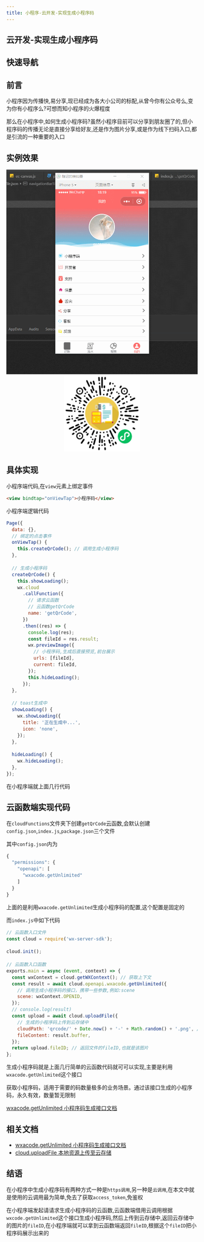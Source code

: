 ```yaml
---
title: 小程序-云开发-实现生成小程序码
---
```


## 云开发-实现生成小程序码

## 快速导航

<TOC />

## 前言

小程序因为传播快,易分享,现已经成为各大小公司的标配,从曾今你有公众号么,变为你有小程序么?可想而知小程序的火爆程度

那么在小程序中,如何生成小程序码?虽然小程序目前可以分享到朋友圈了的,但小程序码的传播无论是直接分享给好友,还是作为图片分享,或是作为线下扫码入口,都是引流的一种重要的入口

## 实例效果

<div align="center">
 <img class="medium-zoom lazy" loading="lazy" src="../images/cloud-create-small-code/01-demo.gif" alt="小程序-云开发" />
<img class="medium-zoom lazy" loading="lazy" width="200" height="200" src="../images/cloud-create-small-code/min-code.png" alt="" />
</div>

## 具体实现

小程序端代码,在`view`元素上绑定事件

```html
<view bindtap="onViewTap">小程序码</view>
```

小程序端逻辑代码

```js
Page({
  data: {},
  // 绑定的点击事件
  onViewTap() {
    this.createQrCode(); // 调用生成小程序码
  },

  // 生成小程序码
  createQrCode() {
    this.showLoading();
    wx.cloud
      .callFunction({
        // 请求云函数
        // 云函数getQrCode
        name: 'getQrCode',
      })
      .then((res) => {
        console.log(res);
        const fileId = res.result;
        wx.previewImage({
          // 小程序码,生成后直接预览,前台展示
          urls: [fileId],
          current: fileId,
        });
        this.hideLoading();
      });
  },

  // toast生成中
  showLoading() {
    wx.showLoading({
      title: '正在生成中...',
      icon: 'none',
    });
  },

  hideLoading() {
    wx.hideLoading();
  },
});
```

在小程序端就上面几行代码

## 云函数端实现代码

在`cloudFunctions`文件夹下创建`getQrCode`云函数,会默认创建`config.json`,`index.js`,`package.json`三个文件

其中`config.json`内为

```js
{
  "permissions": {
    "openapi": [
      "wxacode.getUnlimited"
    ]
  }
}
```

上面的是利用`wxacode.getUnlimited`生成小程序码的配置,这个配置是固定的

而`index.js`中如下代码

```js
// 云函数入口文件
const cloud = require('wx-server-sdk');

cloud.init();

// 云函数入口函数
exports.main = async (event, context) => {
  const wxContext = cloud.getWXContext(); // 获取上下文
  const result = await cloud.openapi.wxacode.getUnlimited({
    // 调用生成小程序码的接口，携带一些参数,例如:scene
    scene: wxContext.OPENID,
  });
  // console.log(result)
  const upload = await cloud.uploadFile({
    // 生成的小程序码上传到云存储中
    cloudPath: 'qrcode/' + Date.now() + '-' + Math.random() + '.png', // 生成的小程序码存储到云存储当中去，路径
    fileContent: result.buffer,
  });
  return upload.fileID; // 返回文件的fileID,也就是该图片
};
```

生成小程序码就是上面几行简单的云函数代码就可可以实现,主要是利用`wxacode.getUnlimited`这个接口

获取小程序码，适用于需要的码数量极多的业务场景。通过该接口生成的小程序码，永久有效，数量暂无限制

[wxacode.getUnlimited 小程序码生成接口文档](https://developers.weixin.qq.com/miniprogram/dev/api-backend/open-api/qr-code/wxacode.getUnlimited.html)

## 相关文档

- [wxacode.getUnlimited 小程序码生成接口文档](https://developers.weixin.qq.com/miniprogram/dev/api-backend/open-api/qr-code/wxacode.getUnlimited.html)
- [cloud.uploadFile 本地资源上传至云存储](https://developers.weixin.qq.com/miniprogram/dev/wxcloud/reference-sdk-api/storage/uploadFile/server.uploadFile.html)

## 结语

在小程序中生成小程序码有两种方式一种是`https调用`,另一种是`云调用`,在本文中就是使用的云调用最为简单,免去了获取`access_token`,免鉴权

在小程序端发起请请求生成小程序码的云函数,云函数端借用云调用根据`wxcode.getUnlimited`这个接口生成小程序码,然后上传到云存储中,返回云存储中的图片的`fileID`,在小程序端就可以拿到云函数端返回`fileID`,根据这个`fileID`把小程序码展示出来的

<footer-FooterLink :isShareLink="true" :isDaShang="true" />
